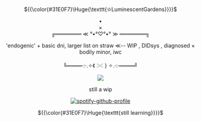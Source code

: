 
<p align="center"> ${{\color{#31E0F7}\Huge{\texttt{✫LuminescentGardens}}}}$ </p>

<div align="center">
 
<div align="center">
•
<div align="center">
×
<div align="center">
╔═══════ ≪ °•°♡°•° ≫ ═══════╗


'endogenic' +
basic dni, larger list on straw ≪-- WIP
 , DIDsys , diagnosed × bodily minor, iwc
 

 ╚════·:·.✧《 𓏵 } ✧.·:·════╝

</div>

<div align="center">
 
![](https://pin.it/scHpCcp6o)


still a wip
  

[^1]:[(https://open.spotify.com/user/31t6iahnmjtxuosnnwfe3dhwkcsa?si=4JTg4ga7QimpMi56UOJsiA)]

<div align="center">

[![spotify-github-profile](https://spotify-github-profile.kittinanx.com/api/view?uid=31t6iahnmjtxuosnnwfe3dhwkcsa&cover_image=true&theme=default&show_offline=false&background_color=121212&interchange=false&bar_color=00ffff)](https://github.com/kittinan/spotify-github-profile)

 <p align="center"> ${{\color{#31E0F7}\Huge{\texttt{still learning}}}}$ </p>
